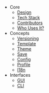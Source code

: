 - Core
    - [Design](README.md)
    - [Tech Stack](stack.md)
    - [Contributors](contributors.md)
    - [Who Uses It?](who-uses-it.md)
- Concepts
    - [Versioning](concepts/versioning.md)
    - [Template](concepts/template.md)
    - [Theme](concepts/theme.md)
    - [Save](concepts/save.md)
    - [Config](concepts/config.md)
    - [Profile](concepts/profile.md)
    - [I18n](concepts/i18n.md)
- Interfaces
    - [GUI](interfaces/gui.md)
    - [CLI](interfaces/cli.md)

